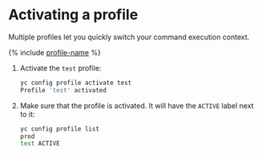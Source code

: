 # Activating a profile

Multiple profiles let you quickly switch your command execution context.

{% include [profile-name](../../../_includes/cli-profile-name.md) %}

1. Activate the `test` profile: 

    ```bash
    yc config profile activate test
    Profile 'test' activated
    ```
1. Make sure that the profile is activated. It will have the `ACTIVE` label next to it:

    ```bash
    yc config profile list
    prod
    test ACTIVE
    ```

